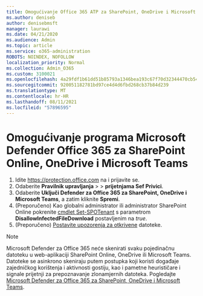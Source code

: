 ```yaml
---
title: Omogućivanje Office 365 ATP za SharePoint, OneDrive i Microsoft Teams
ms.author: deniseb
author: denisebmsft
manager: laurawi
ms.date: 04/21/2020
ms.audience: Admin
ms.topic: article
ms.service: o365-administration
ROBOTS: NOINDEX, NOFOLLOW
localization_priority: Normal
ms.collection: Admin_O365
ms.custom: 3100021
ms.openlocfilehash: 4a29fdf1b61dd51b85793a1346bea193c67f70d32344470cb5449cf767da4a24
ms.sourcegitcommit: 920051182781bd97ce4d4d6fbd268cb37b84d239
ms.translationtype: MT
ms.contentlocale: hr-HR
ms.lasthandoff: 08/11/2021
ms.locfileid: "57896595"
---
```

# <a name="enable-microsoft-defender-for-office-365-for-sharepoint-online-onedrive-and-microsoft-teams"></a>Omogućivanje programa Microsoft Defender Office 365 za SharePoint Online, OneDrive i Microsoft Teams

1. Idite https://protection.office.com na i prijavite se.
2. Odaberite **Pravilnik upravljanja**  >    >  **prijetnjama Sef Privici**.
3. Odaberite **Uključi Defender za Office 365 za SharePoint, OneDrive i Microsoft Teams**, a zatim kliknite **Spremi**.
4. (Preporučeno) Kao globalni administrator ili administrator SharePoint Online pokrenite [cmdlet Set-SPOTenant](https://docs.microsoft.com/powershell/module/sharepoint-online/Set-SPOTenant?view=sharepoint-ps) s parametrom **DisallowInfectedFileDownload** postavljenim na *true*.
5. (Preporučeno) [Postavite upozorenja za otkrivene](https://docs.microsoft.com/microsoft-365/security/office-365-security/turn-on-atp-for-spo-odb-and-teams#set-up-alerts-for-detected-files) datoteke.

> [!NOTE]
> Microsoft Defender za Office 365 neće skenirati svaku pojedinačnu datoteku u web-aplikaciji SharePoint Online, OneDrive ili Microsoft Teams. Datoteke se asinkrono skeniraju putem postupka koji koristi događaje zajedničkog korištenja i aktivnosti gostiju, kao i pametne heurističare i signale prijetnji za prepoznavanje zlonamjernih datoteka. Pogledajte [Microsoft Defender za Office 365 za SharePoint, OneDrive i Microsoft Teams](https://docs.microsoft.com/microsoft-365/security/office-365-security/atp-for-spo-odb-and-teams).